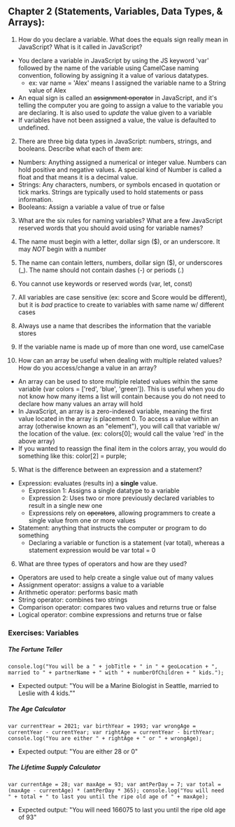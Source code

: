 ## Chapter 2 (Statements, Variables, Data Types, & Arrays):

1. How do you declare a variable. What does the equals sign really mean in JavaScript? What is it called in JavaScript?
  - You declare a variable in JavaScript by using the JS keyword 'var' followed by the name of the variable using CamelCase naming convention, following by assigning it a value of various datatypes.
    * ex: var name = 'Alex' means I assigned the variable name to a String value of Alex
  - An equal sign is called an ~~assignment operator~~ in JavaScript, and it's telling the computer you are going to assign a value to the variable you are declaring. It is also used to *update* the value given to a variable
  - If variables have not been assigned a value, the value is defaulted to undefined.

2. There are three big data types in JavaScript: numbers, strings, and booleans. Describe what each of them are:
  - Numbers: Anything assigned a numerical or integer value. Numbers can hold positive and negative values. A special kind of Number is called a float and that means it is a decimal value.
  - Strings: Any characters, numbers, or symbols encased in quotation or tick marks. Strings are typically used to hold statements or pass information.
  - Booleans: Assign a variable a value of true or false

3. What are the six rules for naming variables? What are a few JavaScript reserved words that you should avoid using for variable names?
  1. The name must begin with a letter, dollar sign ($), or an underscore. It may *NOT* begin with a number
  2. The name can contain letters, numbers, dollar sign ($), or underscores (_). The name should not contain dashes (-) or periods (.)
  3. You cannot use keywords or reserved words (var, let, const)
  4. All variables are case sensitive (ex: score and Score would be different), but it is *bad* practice to create to variables with same name w/ different cases
  5. Always use a name that describes the information that the variable stores
  6. If the variable name is made up of more than one word, use camelCase

4. How can an array be useful when dealing with multiple related values? How do you access/change a value in an array?
  - An array can be used to store multiple related values within the same variable (var colors = ['red', 'blue', 'green']). This is useful when you do not know how many items a list will contain because you do not need to declare how many values an array will hold
  - In JavaScript, an array is a zero-indexed variable, meaning the first value located in the array is placement 0. To access a value within an array (otherwise known as an "element"), you will call that variable w/ the location of the value. (ex: colors[0]; would call the value 'red' in the above array)
  - If you wanted to reassign the final item in the colors array, you would do something like this: color[2] = purple;

5. What is the difference between an expression and a statement?
  - Expression: evaluates (results in) a **single** value.
    * Expression 1: Assigns a single datatype to a variable
    * Expression 2: Uses two or more previously declared variables to result in a single new one
    * Expressions rely on ~~operators~~, allowing programmers to create a single value from one or more values
  - Statement: anything that instructs the computer or program to do something
    * Declaring a variable or function is a statement (var total), whereas a statement expression would be var total = 0

6. What are three types of operators and how are they used?
  - Operators are used to help create a single value out of many values
  - Assignment operator: assigns a value to a variable
  - Arithmetic operator: performs basic math
  - String operator: combines two strings
  - Comparison operator: compares two values and returns true or false
  - Logical operator: combine expressions and returns true or false

### Exercises: Variables

##### The Fortune Teller

`console.log("You will be a " + jobTitle + " in " + geoLocation + ", married to " + partnerName + " with " + numberOfChildren + " kids.");`

  - Expected output: "You will be a Marine Biologist in Seattle, married to Leslie with 4 kids.""

##### The Age Calculator
`var currentYear = 2021;
var birthYear = 1993;
var wrongAge = currentYear - currentYear;
var rightAge = currentYear - birthYear;
console.log("You are either " + rightAge + " or " + wrongAge);`

  - Expected output: "You are either 28 or 0"

##### The Lifetime Supply Calculator
`var currentAge = 28;
var maxAge = 93;
var amtPerDay = 7;
var total = (maxAge - currentAge) * (amtPerDay * 365);
console.log("You will need " + total + " to last you until the ripe old age of " + maxAge);`

  - Expected output: "You will need 166075 to last you until the ripe old age of 93"
